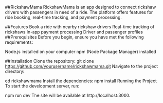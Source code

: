##RickshawMama
    RickshawMama is an app designed to connect rickshaw drivers with passengers in need of a ride. The platform offers features for ride booking, real-time 
    tracking, and payment processing.

##Features
Book a ride with nearby rickshaw drivers
Real-time tracking of rickshaws
In-app payment processing
Driver and passenger profiles
##Prerequisites
Before you begin, ensure you have met the following requirements:

Node.js installed on your computer
npm (Node Package Manager) installed

##Installation
Clone the repository:
git clone https://github.com/yourusername/rickshawmama.git
Navigate to the project directory:


cd rickshawmama
Install the dependencies:
npm install
Running the Project
To start the development server, run:


npm run dev
The site will be available at http://localhost:3000.
